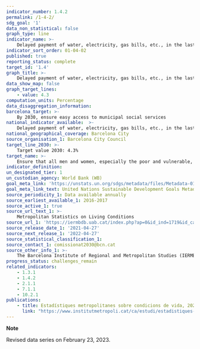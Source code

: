 ```yaml
---
indicator_number: 1.4.2
permalink: /1-4-2/
sdg_goal: '1'
data_non_statistical: false
graph_type: line
indicator_name: >-
    Delayed payment of water, electricity, gas bills, etc., in the last 12 months
indicator_sort_order: 01-04-02
published: true
reporting_status: complete
target_id: '1.4'
graph_title: >-
    Delayed payment of water, electricity, gas bills, etc., in the last 12 months
data_show_map: false
graph_target_lines:
    - value: 4.3
computation_units: Percentage
data_disaggregation_information:
barcelona_target: >-
    By 2030, ensure easy access to municipal social services 
national_indicator_available:  >-
    Delayed payment of water, electricity, gas bills, etc., in the last 12 months
national_geographical_coverage: Barcelona City 
source_organisation_1: Barcelona City Council
target_line_2030: >-
    Target value 2030: 4.3%
target_name: >-
    Ensure that all men and women, especially the poor and vulnerable, have equal rights to economic resources, as well as access to basic services, ownership and control over land and other forms of property, inheritance, natural resources, appropriate new technologies and financial services, including microfinancing
indicator_definition:
un_designated_tier: 1
un_custodian_agency: World Bank (WB)
goal_meta_link: 'https://unstats.un.org/sdgs/metadata/files/Metadata-01-04-01.pdf'
goal_meta_link_text: United Nations Sustainable Development Goals Metadata (pdf 894kB )
source_periodicity_1: Data available annually
source_earliest_available_1: 2016-2017
source_active_1: true
source_url_text_1: >-
    Metropolitan Statistics on Living Conditions
source_url_1: 'https://iermbdb.uab.cat/index.php?ap=0&id_ind=1719&id_cat=447'
source_release_date_1: '2021-04-27'
source_next_release_1: '2022-04-27'
source_statistical_classification_1: 
source_contact_1: comissionat2030@bcn.cat
source_other_info_1: >-
    The Barcelona Institute of Regional and Metropolitan Studies (IERMB)
progress_status: challenges_remain
related_indicators: 
    - 1.3.1
    - 1.4.2
    - 2.1.1
    - 7.1.1
    - 10.2.1
publications:
    - title: Estadístiques metropolitanes sobre condicions de vida, 2022-2023. Resultats sintètics
      link: "https://www.institutmetropoli.cat/ca/estudi/estadistiques-metropolitanes-sobre-condicions-vida-2022-2023/"
---
```

**Note**

Revised data series on February 23, 2023.
